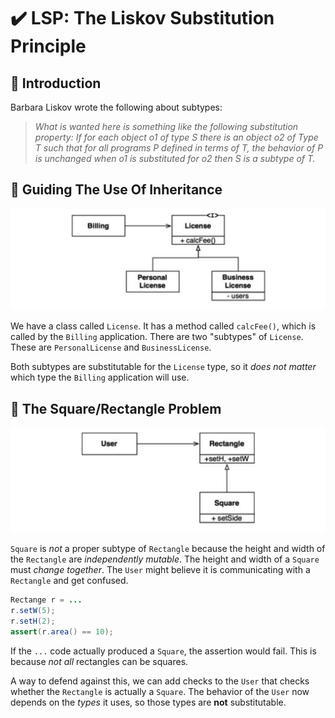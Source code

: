 # :heavy_check_mark: LSP: The Liskov Substitution Principle

## :round_pushpin: Introduction
Barbara Liskov wrote the following about subtypes:

>*What is wanted here is something like the following substitution property: If for each object o1 of type S there is an object o2 of Type T such that for all programs P defined in terms of T, the behavior of P is unchanged when o1 is substituted for o2 then S is a subtype of T.*

## :round_pushpin: Guiding The Use Of Inheritance
![Image of a sample license class](../images/solid-principles/lsp/license-class.png)

We have a class called `License`. It has a method called `calcFee()`, which is called by the `Billing` application. There are two "subtypes" of `License`. These are `PersonalLicense` and `BusinessLicense`.

Both subtypes are substitutable for the `License` type, so it *does not matter* which type the `Billing` application will use.

## :round_pushpin: The Square/Rectangle Problem
![Image of the square rectangle example](../images/solid-principles/lsp/square-rectangle-example.png)

`Square` is *not* a proper subtype of `Rectangle` because the height and width of the `Rectangle` are *independently mutable*. The height and width of a `Square` must *change together*. The `User` might believe it is communicating with a `Rectangle` and get confused.

```java
Rectange r = ...
r.setW(5);
r.setH(2);
assert(r.area() == 10);
```

If the `...` code actually produced a `Square`, the assertion would fail. This is because *not all* rectangles can be squares.

A way to defend against this, we can add checks to the `User` that checks whether the `Rectangle` is actually a `Square`. The behavior of the `User` now depends on the *types* it uses, so those types are **not** substitutable.

